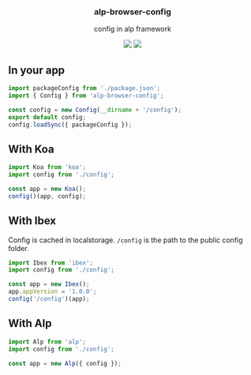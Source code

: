 <h3 align="center">
  alp-browser-config
</h3>

<p align="center">
  config in alp framework
</p>

<p align="center">
  <a href="https://npmjs.org/package/alp-browser-config"><img src="https://img.shields.io/npm/v/alp-browser-config.svg?style=flat-square"></a>
  <a href="https://david-dm.org/christophehurpeau/alp?path=packages/alp-browser-config"><img src="https://david-dm.org/christophehurpeau/alp.svg?path=packages/alp-browser-config?style=flat-square"></a>
</p>

## In your app

```js
import packageConfig from './package.json';
import { Config } from 'alp-browser-config';

const config = new Config(__dirname + '/config');
export default config;
config.loadSync({ packageConfig });
```

## With Koa

```js
import Koa from 'koa';
import config from './config';

const app = new Koa();
config()(app, config);
```

## With Ibex

Config is cached in localstorage. `/config` is the path to the public config folder.

```js
import Ibex from 'ibex';
import config from './config';

const app = new Ibex();
app.appVersion = '1.0.0';
config('/config')(app);
```

## With Alp

```js
import Alp from 'alp';
import config from './config';

const app = new Alp({ config });
```
